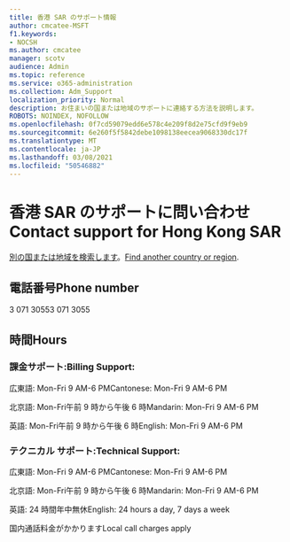 ```yaml
---
title: 香港 SAR のサポート情報
author: cmcatee-MSFT
f1.keywords:
- NOCSH
ms.author: cmcatee
manager: scotv
audience: Admin
ms.topic: reference
ms.service: o365-administration
ms.collection: Adm_Support
localization_priority: Normal
description: お住まいの国または地域のサポートに連絡する方法を説明します。
ROBOTS: NOINDEX, NOFOLLOW
ms.openlocfilehash: 0f7cd59079edd6e578c4e209f8d2e75cfd9f9eb9
ms.sourcegitcommit: 6e260f5f5842debe1098138eecea9068330dc17f
ms.translationtype: MT
ms.contentlocale: ja-JP
ms.lasthandoff: 03/08/2021
ms.locfileid: "50546882"
---
```

# <a name="contact-support-for-hong-kong-sar"></a><span data-ttu-id="9a89e-103">香港 SAR のサポートに問い合わせ</span><span class="sxs-lookup"><span data-stu-id="9a89e-103">Contact support for Hong Kong SAR</span></span>

<span data-ttu-id="9a89e-104">[別の国または地域を検索します](../contact-support-for-business-products.md)。</span><span class="sxs-lookup"><span data-stu-id="9a89e-104">[Find another country or region](../contact-support-for-business-products.md).</span></span>

## <a name="phone-number"></a><span data-ttu-id="9a89e-105">電話番号</span><span class="sxs-lookup"><span data-stu-id="9a89e-105">Phone number</span></span>
<span data-ttu-id="9a89e-106">3 071 3055</span><span class="sxs-lookup"><span data-stu-id="9a89e-106">3 071 3055</span></span>

## <a name="hours"></a><span data-ttu-id="9a89e-107">時間</span><span class="sxs-lookup"><span data-stu-id="9a89e-107">Hours</span></span>
### <a name="billing-support"></a><span data-ttu-id="9a89e-108">課金サポート:</span><span class="sxs-lookup"><span data-stu-id="9a89e-108">Billing Support:</span></span>

<span data-ttu-id="9a89e-109">広東語: Mon-Fri 9 AM-6 PM</span><span class="sxs-lookup"><span data-stu-id="9a89e-109">Cantonese: Mon-Fri 9 AM-6 PM</span></span>

<span data-ttu-id="9a89e-110">北京語: Mon-Fri午前 9 時から午後 6 時</span><span class="sxs-lookup"><span data-stu-id="9a89e-110">Mandarin: Mon-Fri 9 AM-6 PM</span></span>

<span data-ttu-id="9a89e-111">英語: Mon-Fri午前 9 時から午後 6 時</span><span class="sxs-lookup"><span data-stu-id="9a89e-111">English: Mon-Fri 9 AM-6 PM</span></span>

### <a name="technical-support"></a><span data-ttu-id="9a89e-112">テクニカル サポート:</span><span class="sxs-lookup"><span data-stu-id="9a89e-112">Technical Support:</span></span>

<span data-ttu-id="9a89e-113">広東語: Mon-Fri 9 AM-6 PM</span><span class="sxs-lookup"><span data-stu-id="9a89e-113">Cantonese: Mon-Fri 9 AM-6 PM</span></span>

<span data-ttu-id="9a89e-114">北京語: Mon-Fri午前 9 時から午後 6 時</span><span class="sxs-lookup"><span data-stu-id="9a89e-114">Mandarin: Mon-Fri 9 AM-6 PM</span></span>

<span data-ttu-id="9a89e-115">英語: 24 時間年中無休</span><span class="sxs-lookup"><span data-stu-id="9a89e-115">English: 24 hours a day, 7 days a week</span></span>

<span data-ttu-id="9a89e-116">国内通話料金がかかります</span><span class="sxs-lookup"><span data-stu-id="9a89e-116">Local call charges apply</span></span>
